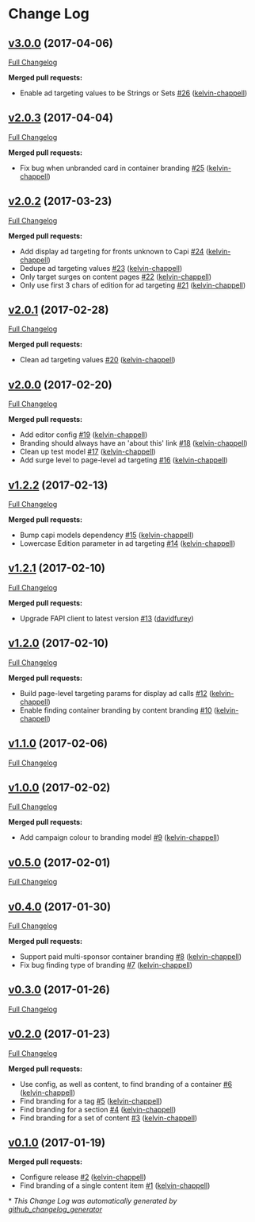 # Change Log

## [v3.0.0](https://github.com/guardian/commercial-shared/tree/v3.0.0) (2017-04-06)
[Full Changelog](https://github.com/guardian/commercial-shared/compare/v2.0.3...v3.0.0)

**Merged pull requests:**

- Enable ad targeting values to be Strings or Sets [\#26](https://github.com/guardian/commercial-shared/pull/26) ([kelvin-chappell](https://github.com/kelvin-chappell))

## [v2.0.3](https://github.com/guardian/commercial-shared/tree/v2.0.3) (2017-04-04)
[Full Changelog](https://github.com/guardian/commercial-shared/compare/v2.0.2...v2.0.3)

**Merged pull requests:**

- Fix bug when unbranded card in container branding [\#25](https://github.com/guardian/commercial-shared/pull/25) ([kelvin-chappell](https://github.com/kelvin-chappell))

## [v2.0.2](https://github.com/guardian/commercial-shared/tree/v2.0.2) (2017-03-23)
[Full Changelog](https://github.com/guardian/commercial-shared/compare/v2.0.1...v2.0.2)

**Merged pull requests:**

- Add display ad targeting for fronts unknown to Capi [\#24](https://github.com/guardian/commercial-shared/pull/24) ([kelvin-chappell](https://github.com/kelvin-chappell))
- Dedupe ad targeting values [\#23](https://github.com/guardian/commercial-shared/pull/23) ([kelvin-chappell](https://github.com/kelvin-chappell))
- Only target surges on content pages [\#22](https://github.com/guardian/commercial-shared/pull/22) ([kelvin-chappell](https://github.com/kelvin-chappell))
- Only use first 3 chars of edition for ad targeting [\#21](https://github.com/guardian/commercial-shared/pull/21) ([kelvin-chappell](https://github.com/kelvin-chappell))

## [v2.0.1](https://github.com/guardian/commercial-shared/tree/v2.0.1) (2017-02-28)
[Full Changelog](https://github.com/guardian/commercial-shared/compare/v2.0.0...v2.0.1)

**Merged pull requests:**

- Clean ad targeting values [\#20](https://github.com/guardian/commercial-shared/pull/20) ([kelvin-chappell](https://github.com/kelvin-chappell))

## [v2.0.0](https://github.com/guardian/commercial-shared/tree/v2.0.0) (2017-02-20)
[Full Changelog](https://github.com/guardian/commercial-shared/compare/v1.2.2...v2.0.0)

**Merged pull requests:**

- Add editor config [\#19](https://github.com/guardian/commercial-shared/pull/19) ([kelvin-chappell](https://github.com/kelvin-chappell))
- Branding should always have an 'about this' link [\#18](https://github.com/guardian/commercial-shared/pull/18) ([kelvin-chappell](https://github.com/kelvin-chappell))
- Clean up test model [\#17](https://github.com/guardian/commercial-shared/pull/17) ([kelvin-chappell](https://github.com/kelvin-chappell))
- Add surge level to page-level ad targeting [\#16](https://github.com/guardian/commercial-shared/pull/16) ([kelvin-chappell](https://github.com/kelvin-chappell))

## [v1.2.2](https://github.com/guardian/commercial-shared/tree/v1.2.2) (2017-02-13)
[Full Changelog](https://github.com/guardian/commercial-shared/compare/v1.2.1...v1.2.2)

**Merged pull requests:**

- Bump capi models dependency [\#15](https://github.com/guardian/commercial-shared/pull/15) ([kelvin-chappell](https://github.com/kelvin-chappell))
- Lowercase Edition parameter in ad targeting [\#14](https://github.com/guardian/commercial-shared/pull/14) ([kelvin-chappell](https://github.com/kelvin-chappell))

## [v1.2.1](https://github.com/guardian/commercial-shared/tree/v1.2.1) (2017-02-10)
[Full Changelog](https://github.com/guardian/commercial-shared/compare/v1.2.0...v1.2.1)

**Merged pull requests:**

- Upgrade FAPI client to latest version [\#13](https://github.com/guardian/commercial-shared/pull/13) ([davidfurey](https://github.com/davidfurey))

## [v1.2.0](https://github.com/guardian/commercial-shared/tree/v1.2.0) (2017-02-10)
[Full Changelog](https://github.com/guardian/commercial-shared/compare/v1.1.0...v1.2.0)

**Merged pull requests:**

- Build page-level targeting params for display ad calls [\#12](https://github.com/guardian/commercial-shared/pull/12) ([kelvin-chappell](https://github.com/kelvin-chappell))
- Enable finding container branding by content branding [\#10](https://github.com/guardian/commercial-shared/pull/10) ([kelvin-chappell](https://github.com/kelvin-chappell))

## [v1.1.0](https://github.com/guardian/commercial-shared/tree/v1.1.0) (2017-02-06)
[Full Changelog](https://github.com/guardian/commercial-shared/compare/v1.0.0...v1.1.0)

## [v1.0.0](https://github.com/guardian/commercial-shared/tree/v1.0.0) (2017-02-02)
[Full Changelog](https://github.com/guardian/commercial-shared/compare/v0.5.0...v1.0.0)

**Merged pull requests:**

- Add campaign colour to branding model [\#9](https://github.com/guardian/commercial-shared/pull/9) ([kelvin-chappell](https://github.com/kelvin-chappell))

## [v0.5.0](https://github.com/guardian/commercial-shared/tree/v0.5.0) (2017-02-01)
[Full Changelog](https://github.com/guardian/commercial-shared/compare/v0.4.0...v0.5.0)

## [v0.4.0](https://github.com/guardian/commercial-shared/tree/v0.4.0) (2017-01-30)
[Full Changelog](https://github.com/guardian/commercial-shared/compare/v0.3.0...v0.4.0)

**Merged pull requests:**

- Support paid multi-sponsor container branding [\#8](https://github.com/guardian/commercial-shared/pull/8) ([kelvin-chappell](https://github.com/kelvin-chappell))
- Fix bug finding type of branding [\#7](https://github.com/guardian/commercial-shared/pull/7) ([kelvin-chappell](https://github.com/kelvin-chappell))

## [v0.3.0](https://github.com/guardian/commercial-shared/tree/v0.3.0) (2017-01-26)
[Full Changelog](https://github.com/guardian/commercial-shared/compare/v0.2.0...v0.3.0)

## [v0.2.0](https://github.com/guardian/commercial-shared/tree/v0.2.0) (2017-01-23)
[Full Changelog](https://github.com/guardian/commercial-shared/compare/v0.1.0...v0.2.0)

**Merged pull requests:**

- Use config, as well as content, to find branding of a container [\#6](https://github.com/guardian/commercial-shared/pull/6) ([kelvin-chappell](https://github.com/kelvin-chappell))
- Find branding for a tag [\#5](https://github.com/guardian/commercial-shared/pull/5) ([kelvin-chappell](https://github.com/kelvin-chappell))
- Find branding for a section [\#4](https://github.com/guardian/commercial-shared/pull/4) ([kelvin-chappell](https://github.com/kelvin-chappell))
- Find branding for a set of content [\#3](https://github.com/guardian/commercial-shared/pull/3) ([kelvin-chappell](https://github.com/kelvin-chappell))

## [v0.1.0](https://github.com/guardian/commercial-shared/tree/v0.1.0) (2017-01-19)
**Merged pull requests:**

- Configure release [\#2](https://github.com/guardian/commercial-shared/pull/2) ([kelvin-chappell](https://github.com/kelvin-chappell))
- Find branding of a single content item [\#1](https://github.com/guardian/commercial-shared/pull/1) ([kelvin-chappell](https://github.com/kelvin-chappell))



\* *This Change Log was automatically generated by [github_changelog_generator](https://github.com/skywinder/Github-Changelog-Generator)*